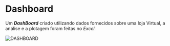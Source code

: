 # Dashboard
Um ***DashBoard*** criado utilizando dados fornecidos sobre uma loja Virtual, a análise e a plotagem foram feitas no *Excel.*

![DASHBOARD](https://user-images.githubusercontent.com/72771600/130385382-4eee7e14-97ae-4cc9-baa0-3cee015401e4.png)
